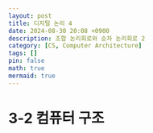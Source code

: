```yaml
---
layout: post
title: 디지털 논리 4
date: 2024-08-30 20:08 +0900
description: 조합 논리회로와 순차 논리회로 2
category: [CS, Computer Architecture]
tags: []
pin: false
math: true
mermaid: true
---
```

# 3-2 컴퓨터 구조
